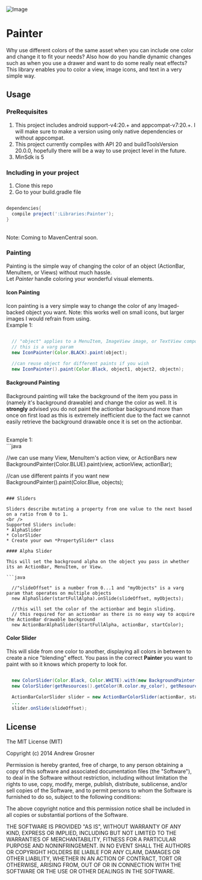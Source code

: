 ![Image](https://github.com/agrosner/Painter/blob/master/palette.jpg?raw=true)

Painter
=======

Why use different colors of the same asset when you can include one color and change it to fit your needs? Also how do you handle dynamic changes such as when you use a drawer and want to do some really neat effects? 
<br />
This library enables you to color a view, image icons, and text in a very simple way. 

## Usage

### PreRequisites

1. This project includes android support-v4:20.+ and appcompat-v7:20.+. I will make sure to make a version using only native dependencies or without appcompat. 
2. This project currently compiles with API 20 and buildToolsVersion 20.0.0, hopefully there will be a way to use project level in the future. 
3. MinSdk is 5

### Including in your project

1. Clone this repo
2. Go to your build.gradle file

```groovy

dependencies{
  compile project(':Libraries:Painter');
}

```
<br />
Note: Coming to MavenCentral soon.

### Painting 

Painting is the simple way of changing the color of an object (ActionBar, MenuItem, or Views) without much hassle. 
<br />
Let *Painter* handle coloring your wonderful visual elements.

#### Icon Painting

Icon painting is a very simple way to change the color of any Imaged-backed object you want. Note: this works well on small icons, but larger images I would refrain from using. 
<br />
Example 1:
<br />
```java

  // "object" applies to a MenuItem, ImageView image, or TextView compound drawable. 
  // this is a varg param
  new IconPainter(Color.BLACK).paint(object);

  //can reuse object for different paints if you wish
  new IconPainter().paint(Color.Black, object1, object2, objectn);
```

#### Background Painting

Background painting will take the background of the item you pass in (namely it's background drawable) and change the color as well. It is **strongly** advised you do not paint the actionbar background more than once on first load as this is extremely inefficient due to the fact we cannot easily retrieve the background drawable once it is set on the actionbar. 

<br />
Example 1:
<br />
```java

  //we can use many View, MenuItem's action view, or ActionBars
  new BackgroundPainter(Color.BLUE).paint(view, actionView, actionBar);
  
  //can use different paints if you want
  new BackgroundPainter().paint(Color.Blue, objects);

```

### Sliders

Sliders describe mutating a property from one value to the next based on a ratio from 0 to 1. 
<br />
Supported Sliders include:
* AlphaSlider
* ColorSlider
* Create your own *PropertySlider* class

#### Alpha Slider

This will set the background alpha on the object you pass in whether its an ActionBar, MenuItem, or View.

```java

  //"slideOffset" is a number from 0...1 and "myObjects" is a varg param that operates on multiple objects
  new AlphaSlider(startFullAlpha).onSlide(slideOffset, myObjects);
  
  //this will set the color of the actionbar and begin sliding. 
  // this required for an actionbar as there is no easy way to acquire the ActionBar drawable background
  new ActionBarAlphaSlider(startFullAlpha, actionBar, startColor);

```

#### Color Slider

This will slide from one color to another, displaying all colors in between to create a nice "blending" effect. You pass in the correct **Painter** you want to paint with so it knows which property to look for.

```java

  new ColorSlider(Color.Black, Color.WHITE).with(new BackgroundPainter()).onSlide(slideOffset, object1, object2,objectn);
  new ColorSlider(getResources().getColor(R.color.my_color), getResources().getColor(R.color.my_color_2)).with(new IconPainter()).onSlide(slideOffset, icon1, icon2, icon3, iconn);
  
  ActionBarColorSlider slider = new ActionBarColorSlider(actionBar, startColor, endColor);
  ...
  slider.onSlide(slideOffset);

```



## License

The MIT License (MIT)

Copyright (c) 2014 Andrew Grosner

Permission is hereby granted, free of charge, to any person obtaining a copy
of this software and associated documentation files (the "Software"), to deal
in the Software without restriction, including without limitation the rights
to use, copy, modify, merge, publish, distribute, sublicense, and/or sell
copies of the Software, and to permit persons to whom the Software is
furnished to do so, subject to the following conditions:

The above copyright notice and this permission notice shall be included in
all copies or substantial portions of the Software.

THE SOFTWARE IS PROVIDED "AS IS", WITHOUT WARRANTY OF ANY KIND, EXPRESS OR
IMPLIED, INCLUDING BUT NOT LIMITED TO THE WARRANTIES OF MERCHANTABILITY,
FITNESS FOR A PARTICULAR PURPOSE AND NONINFRINGEMENT. IN NO EVENT SHALL THE
AUTHORS OR COPYRIGHT HOLDERS BE LIABLE FOR ANY CLAIM, DAMAGES OR OTHER
LIABILITY, WHETHER IN AN ACTION OF CONTRACT, TORT OR OTHERWISE, ARISING FROM,
OUT OF OR IN CONNECTION WITH THE SOFTWARE OR THE USE OR OTHER DEALINGS IN
THE SOFTWARE.

